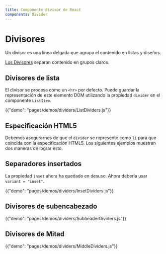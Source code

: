 ```yaml
---
title: Componente divisor de React
components: Divider
---
```

# Divisores

<p class="description">Un divisor es una línea delgada que agrupa el contenido en listas y diseños.</p>

[Los Divisores](https://material.io/design/components/dividers.html) separan contenido en grupos claros.

## Divisores de lista

El divisor se procesa como un `<hr>` por defecto. Puede guardar la representación de este elemento DOM utilizando la propiedad `divider` en el componente `ListItem`.

{{"demo": "pages/demos/dividers/ListDividers.js"}}

## Especificación HTML5

Debemos asegurarnos de que el `divider` se represente como `li` para que coincida con la especificación HTML5. Los siguientes ejemplos muestran dos maneras de lograr esto.

## Separadores insertados

La propiedad `inset` ahora ha quedado en desuso. Ahora debería usar `variant = "inset"`.

{{"demo": "pages/demos/dividers/InsetDividers.js"}}

## Divisores de subencabezado

{{"demo": "pages/demos/dividers/SubheaderDividers.js"}}

## Divisores de Mitad

{{"demo": "pages/demos/dividers/MiddleDividers.js"}}